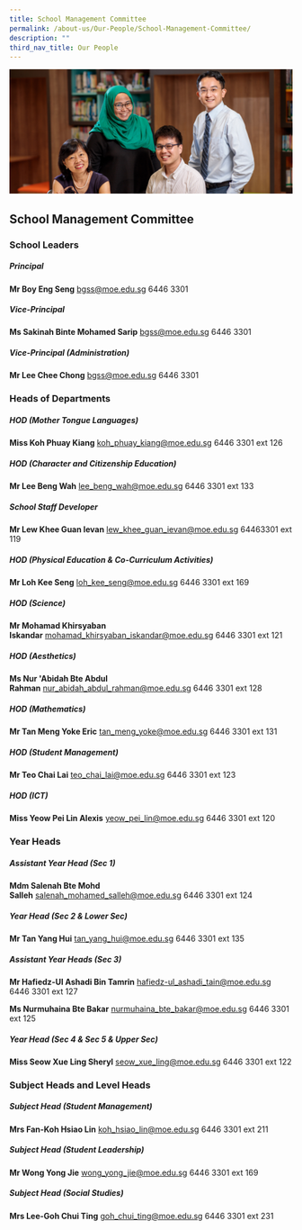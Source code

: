 ```yaml
---
title: School Management Committee
permalink: /about-us/Our-People/School-Management-Committee/
description: ""
third_nav_title: Our People
---
```

![](/images/Our-People.jpg)

School Management Committee
---------------------------

### **School Leaders**

##### **Principal**

<b>Mr Boy Eng Seng</b> bgss@moe.edu.sg 6446 3301

##### **Vice-Principal**

<b>Ms Sakinah Binte Mohamed Sarip</b> bgss@moe.edu.sg 6446 3301

##### **Vice-Principal (Administration)**

<b>Mr Lee Chee Chong</b> bgss@moe.edu.sg 6446 3301


### **Heads of Departments**

##### **HOD (Mother Tongue Languages)**

<b>Miss Koh Phuay Kiang</b> koh_phuay_kiang@moe.edu.sg 6446 3301 ext 126

##### **HOD (Character and Citizenship Education)**

<b>Mr Lee Beng Wah</b> lee_beng_wah@moe.edu.sg 6446 3301 ext 133

##### **School Staff Developer**

<b>Mr Lew Khee Guan Ievan</b> lew_khee_guan_ievan@moe.edu.sg 64463301 ext 119

##### **HOD (Physical Education & Co-Curriculum Activities)**

<b>Mr Loh Kee Seng</b> loh_kee_seng@moe.edu.sg 6446 3301 ext 169

##### **HOD (Science)**

<b>Mr Mohamad Khirsyaban Iskandar</b> mohamad_khirsyaban_iskandar@moe.edu.sg 6446 3301 ext 121

##### **HOD (Aesthetics)**

<b>Ms Nur 'Abidah Bte Abdul Rahman</b> nur_abidah_abdul_rahman@moe.edu.sg 6446 3301 ext 128

##### **HOD (Mathematics)**

<b>Mr Tan Meng Yoke Eric</b> tan_meng_yoke@moe.edu.sg 6446 3301 ext 131

##### **HOD (Student Management)**

<b>Mr Teo Chai Lai</b> teo_chai_lai@moe.edu.sg 6446 3301 ext 123

##### **HOD (ICT)**

<b>Miss Yeow Pei Lin Alexis</b> yeow_pei_lin@moe.edu.sg 6446 3301 ext 120


### **Year Heads**

##### **Assistant Year Head (Sec 1)** 

<b>Mdm Salenah Bte Mohd Salleh</b> salenah_mohamed_salleh@moe.edu.sg 6446 3301 ext 124

##### **Year Head (Sec 2 & Lower Sec)**

<b>Mr Tan Yang Hui</b> tan_yang_hui@moe.edu.sg 6446 3301 ext 135


##### **Assistant Year Heads (Sec 3)**

<b>Mr Hafiedz-Ul Ashadi Bin Tamrin</b> hafiedz-ul_ashadi_tain@moe.edu.sg 6446 3301 ext 127

<b>Ms Nurmuhaina Bte Bakar</b> nurmuhaina_bte_bakar@moe.edu.sg 6446 3301 ext 125


##### **Year Head (Sec 4 & Sec 5 & Upper Sec)**

<b>Miss Seow Xue Ling Sheryl</b> seow_xue_ling@moe.edu.sg 6446 3301 ext 122


### **Subject Heads and Level Heads**

##### **Subject Head (Student Management)** 

<b>Mrs Fan-Koh Hsiao Lin</b> koh_hsiao_lin@moe.edu.sg 6446 3301 ext 211


##### **Subject Head (Student Leadership)**

<b>Mr Wong Yong Jie</b> wong_yong_jie@moe.edu.sg 6446 3301 ext 169

##### **Subject Head (Social Studies)**

<b>Mrs Lee-Goh Chui Ting</b> goh_chui_ting@moe.edu.sg 6446 3301 ext 231

